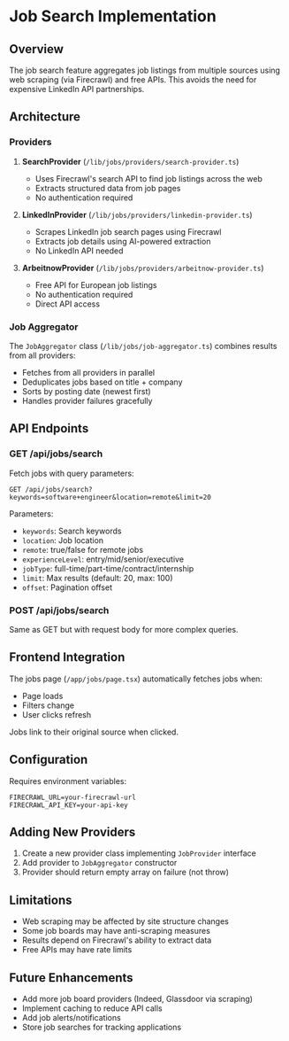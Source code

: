# Job Search Implementation

## Overview
The job search feature aggregates job listings from multiple sources using web scraping (via Firecrawl) and free APIs. This avoids the need for expensive LinkedIn API partnerships.

## Architecture

### Providers
1. **SearchProvider** (`/lib/jobs/providers/search-provider.ts`)
   - Uses Firecrawl's search API to find job listings across the web
   - Extracts structured data from job pages
   - No authentication required

2. **LinkedInProvider** (`/lib/jobs/providers/linkedin-provider.ts`)
   - Scrapes LinkedIn job search pages using Firecrawl
   - Extracts job details using AI-powered extraction
   - No LinkedIn API needed

3. **ArbeitnowProvider** (`/lib/jobs/providers/arbeitnow-provider.ts`)
   - Free API for European job listings
   - No authentication required
   - Direct API access

### Job Aggregator
The `JobAggregator` class (`/lib/jobs/job-aggregator.ts`) combines results from all providers:
- Fetches from all providers in parallel
- Deduplicates jobs based on title + company
- Sorts by posting date (newest first)
- Handles provider failures gracefully

## API Endpoints

### GET /api/jobs/search
Fetch jobs with query parameters:
```
GET /api/jobs/search?keywords=software+engineer&location=remote&limit=20
```

Parameters:
- `keywords`: Search keywords
- `location`: Job location
- `remote`: true/false for remote jobs
- `experienceLevel`: entry/mid/senior/executive
- `jobType`: full-time/part-time/contract/internship
- `limit`: Max results (default: 20, max: 100)
- `offset`: Pagination offset

### POST /api/jobs/search
Same as GET but with request body for more complex queries.

## Frontend Integration
The jobs page (`/app/jobs/page.tsx`) automatically fetches jobs when:
- Page loads
- Filters change
- User clicks refresh

Jobs link to their original source when clicked.

## Configuration
Requires environment variables:
```env
FIRECRAWL_URL=your-firecrawl-url
FIRECRAWL_API_KEY=your-api-key
```

## Adding New Providers
1. Create a new provider class implementing `JobProvider` interface
2. Add provider to `JobAggregator` constructor
3. Provider should return empty array on failure (not throw)

## Limitations
- Web scraping may be affected by site structure changes
- Some job boards may have anti-scraping measures
- Results depend on Firecrawl's ability to extract data
- Free APIs may have rate limits

## Future Enhancements
- Add more job board providers (Indeed, Glassdoor via scraping)
- Implement caching to reduce API calls
- Add job alerts/notifications
- Store job searches for tracking applications